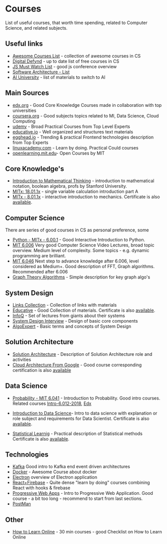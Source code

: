 # Courses
List of useful courses, that worth time spending, related to Computer Science,
and related subjects.

## Useful links
* [Awesome Courses List](https://github.com/prakhar1989/awesome-courses) - collection of awesome courses in CS
* [Digital Defynd](https://digitaldefynd.com/) - up to date list of free courses in CS
* [JS Must Watch List](https://github.com/bolshchikov/js-must-watch) - good js conference overview
* [Software Architecture - List](https://medium.com/javarevisited/top-5-courses-to-learn-software-architecture-in-2020-best-of-lot-5d34ebc52e9)
* [AI University](http://lukstafi.blogspot.com/p/ai-university.html) - list of materials to switch to AI

## Main Sources
* [edx.org](https://www.edx.org/) - Good Core Knowledge Courses made in collaboration with top universities
* [coursera.org](https://www.coursera.org/) - Good subjects topics related to MI, Data Science, Cloud Computing
* [udemy](https://www.udemy.com/) - Broad Practical Courses from Top Level Experts
* [educative.io](https://www.educative.io/) - Well organized and structures text materials
* [egghead.io](https://egghead.io/) - Trending & practical Frontend technologies description from Top Experts
* [linuxacademy.com](https://linuxacademy.com/) - Learn by doing. Practical Could courses
* [openlearning.mit.edu](https://openlearning.mit.edu/courses-programs/open-learning-library)- Open Courses by MIT

## Core Knowledge's 
* [Introduction to Mathematical Thinking](https://www.coursera.org/learn/mathematical-thinking) - introduction to mathematical notation, boolean algebra, profs by Stanford University. 
* [MITx: 18.01.1x](https://courses.edx.org/courses/course-v1:MITx+18.01.1x+2T2020/course/) - single variable calculation introduction part A
* [MITx - 8.01.1x](https://courses.edx.org/courses/course-v1:MITx+8.01.1x+2T2020a/course/) - interactive introduction to mechanics. Certificate is also [available](https://courses.edx.org/certificates/a05038f64a47417d8856ba7ece504103).


## Computer Science
There are series of good courses in CS as personal preference, some

* [Python - MITx - 6.00.1](https://courses.edx.org/courses/course-v1:MITx+6.00.1x+2T2020/course/) - Good Interactive Introduction to Python.
* [MIT 6.006](https://ocw.mit.edu/courses/electrical-engineering-and-computer-science/6-006-introduction-to-algorithms-fall-2011/lecture-videos/)
Very good Computer Science Video Lectures, broad topic overview. Medium level of complexity. Some topics - e.g. dynamic programming are brilliant.
* [MIT 6.046](https://ocw.mit.edu/courses/electrical-engineering-and-computer-science/6-046j-design-and-analysis-of-algorithms-spring-2015/lecture-videos/)
Next step to advance knowledge after 6.006, level considered as Medium+. Good description of FFT, Graph algorithms. Recommended after 6.006
* [Graph Theory Algorithms](https://www.udemy.com/course/graph-theory-algorithms/) - Simple description for key graph algo's 

## System Design 
* [Links Collection](https://github.com/checkcheckzz/system-design-interview) - Collection of links with materials
* [Educative](https://www.educative.io/path/scalability-system-design) - Good Collection of materials.  Certificate is also [available](https://www.educative.io/verify-certificate/Y6GKZ1ijjA7Q8O3M7IwO213qPY8KuJ).
* [InfoQ](https://www.youtube.com/channel/UCkQX1tChV7Z7l1LFF4L9j_g) - Set of lectures from giants about their systems
* [System Design Interview](https://www.youtube.com/channel/UC9vLsnF6QPYuH51njmIooCQ) - Design of basic core components
* [AlgoExpert](https://www.algoexpert.io/systems/fundamentals) - Basic terms and concepts of System Design


## Solution Architecture
* [Solution Architecture](https://www.udemy.com/course/the-complete-guide-to-becoming-a-software-architect/learn/lecture/14250506?start=14#overview) - Description of Solution Architecture role and activities 
* [Cloud Architecture From Google](https://www.coursera.org/learn/gcp-fundamentals/home/welcome) - Good course corresponding certification is also [available](https://www.credential.net/3e4eb8e0-25d2-43d8-bc92-bd37129b1c9a?key=595a768bf58974a92c4462a33bfcffcb424f0f92d672bc5f8d66bf66d0e00bc9)


## Data Science
* [Probability - MIT 6.041](https://ocw.mit.edu/courses/electrical-engineering-and-computer-science/6-041-probabilistic-systems-analysis-and-applied-probability-fall-2010/) - Introduction to Probability. Good intro courses. Related courses [Intro-6.012-2018](https://ocw.mit.edu/resources/res-6-012-introduction-to-probability-spring-2018/), [Edx](https://www.edx.org/course/probability-the-science-of-uncertainty-and-data)

* [Introduction to Data Science](https://courses.edx.org/courses/course-v1:IBM+DS0101EN+1T2020/course/)- Intro to data science with explanation or role subject and requirements for Data Scientist. Certificate is also [available](https://courses.edx.org/certificates/4b9f3c9823f140f5bc96f23f901a3f13).

* [Statistical Learnig](https://courses.edx.org/courses/course-v1:StanfordOnline+STATSX0001+1T2020/course/) - Practical description of Statistical methods Certificate is also [available](https://courses.edx.org/certificates/4764172555ba45bd8b44cd13e96fac0f).

## Technologies
* [Kafka](https://www.udemy.com/course/apache-kafka/)
Good intro to Kafka end event driven architectures
* [Docker](https://www.udemy.com/course/docker-mastery/) - Awesome Course about docker
* [Electron](https://www.udemy.com/course/master-electron/) overview of Electron application
* [React+Firebase](https://www.udemy.com/course/awesome-apps-with-react-hooks-and-firebase/) - Quite dense "learn by doing" courses combining React with hooks & firebase
* [Progressive Web Apps](https://www.udemy.com/course/progressive-web-app-pwa-the-complete-guide/) - Intro to Progressive Web Application. Good course - a bit too long - recommend to start from last sections.
* [PostMan](https://www.udemy.com/course/postman-crash-course-for-beginners-learn-rest-api-testing/learn/lecture/10970004?start=0#overview)

## Other
* [How to Learn Online](https://courses.edx.org/courses/course-v1:edX+edx201+1T2020/course/) - 30 min courses - good Checklist on How to Learn Online
